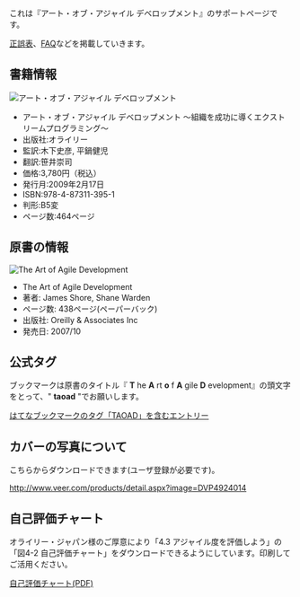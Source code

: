 これは『アート・オブ・アジャイル デベロップメント』のサポートページです。

[正誤表](Errata.md)、[FAQ](FAQ.md)などを掲載していきます。

書籍情報
---------------

![アート・オブ・アジャイル デベロップメント](http://images-jp.amazon.com/images/P/4873113954.09.MZZZZZZZ.jpg)

* アート・オブ・アジャイル デベロップメント 〜組織を成功に導くエクストリームプログラミング〜
* 出版社:オライリー
* 監訳:木下史彦, 平鍋健児
* 翻訳:笹井崇司
* 価格:3,780円（税込）
* 発行月:2009年2月17日
* ISBN:978-4-87311-395-1
* 判形:B5変
* ページ数:464ページ

原書の情報
---------------

![The Art of Agile Development](http://images-jp.amazon.com/images/P/0596527675.09.MZZZZZZZ.jpg)

* The Art of Agile Development
* 著者: James Shore, Shane Warden
* ページ数: 438ページ(ペーパーバック)
* 出版社: Oreilly & Associates Inc
* 発売日: 2007/10

公式タグ
---------------

ブックマークは原書のタイトル『 **T** he **A** rt **o** f **A** gile **D** evelopment』の頭文字をとって、" **taoad** "でお願いします。

[はてなブックマークのタグ「TAOAD」を含むエントリー](http://b.hatena.ne.jp/t/taoad)

カバーの写真について
---------------

こちらからダウンロードできます(ユーザ登録が必要です)。

http://www.veer.com/products/detail.aspx?image=DVP4924014

自己評価チャート
---------------

オライリー・ジャパン様のご厚意により「4.3 アジャイル度を評価しよう」の「図4-2 自己評価チャート」をダウンロードできるようにしています。印刷してご活用ください。

[自己評価チャート(PDF)](http://fkino.net/taoad/download/self-assessment-chart.pdf)
